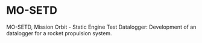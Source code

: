 # MO-SETD
MO-SETD, Mission Orbit - Static Engine Test Datalogger: Development of an datalogger for a rocket propulsion system.
